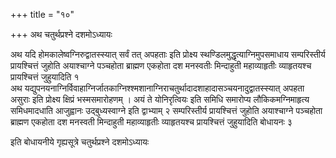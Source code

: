 +++
title = "१०"

+++
अथ चतुर्थप्रश्ने दशमोऽध्यायः

अथ यदि होमकालेष्वग्निरुद्वातस्स्यात् सर्वं तत्
अपहताः इति प्रोक्ष्य स्थण्डिलमुद्धृत्याग्निमुपसमाधाय
सम्परिस्तीर्य प्रायश्चित्तं जुहोति अयाश्चाग्ने पञ्चहोता
ब्राह्मण एकहोता दश मनस्वतीः मिन्दाहुती महाव्याहृतीः व्याहृतयश्च
प्रायश्चित्तं जुहुयादिति १   
अथ यद्युपनयनाग्निर्विवाहाग्निर्जातकाग्निश्श्मशानाग्निराचतुर्थादादशाहादासञ्चयनादुद्वातस्स्यात्
अपहता असुराः इति प्रोक्ष्य क्षिप्रं भस्मसमारोहणम् । अयं ते योनिरृत्वियः
इति समिधि समारोप्य लौकिकमग्निमाहृत्य समिधमादधाति आजुह्वानः
उद्बुध्यस्वाग्ने इति द्वाभ्याम् २
सम्परिस्तीर्य प्रायश्चित्तं जुहोति अयाश्चाग्ने
पञ्चहोता ब्राह्मण एकहोता दश मनस्वती मिन्दाहुती महाव्याहृतीः
व्याहृतयश्च प्रायश्चित्तं जुहुयादिति बोधायनः ३   

इति बोधायनीये गृह्यसूत्रे चतुर्थप्रश्ने दशमोऽध्यायः
